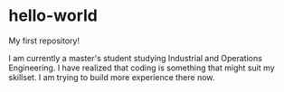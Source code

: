 # hello-world
My first repository!

I am currently a master's student studying Industrial and Operations Engineering. 
I have realized that coding is something that might suit my skillset.
I am trying to build more experience there now.
